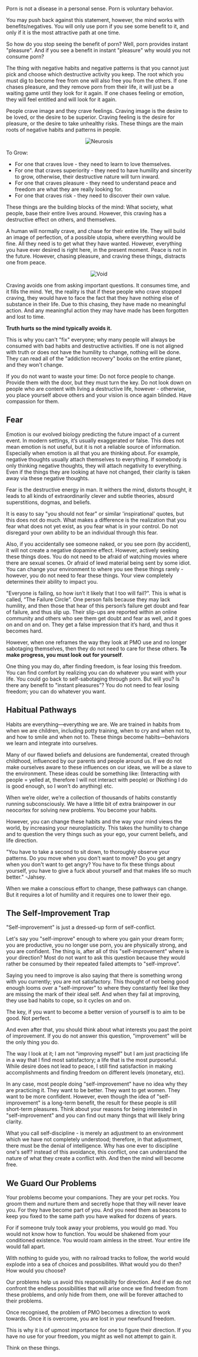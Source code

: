 Porn is not a disease in a personal sense. Porn is voluntary behavior.

You may push back against this statement, however, the mind works with benefits/negatives. You will only use porn if you see some benefit to it, and only if it is the most attractive path at one time.

So how do you stop seeing the benefit of porn? Well, porn provides instant "pleasure". And if you see a benefit in instant "pleasure" why would you not consume porn?

The thing with negative habits and negative patterns is that you cannot just pick and choose which destructive activity you keep. The root which you must dig to become free from one will also free you from the others. If one chases pleasure, and they remove porn from their life, it will just be a waiting game until they look for it again. If one chases feeling or emotion, they will feel entitled and will look for it again.

People crave image and they crave feelings. Craving image is the desire to be loved, or the desire to be superior. Craving feeling is the desire for pleasure, or the desire to take unhealthy risks. These things are the main roots of negative habits and patterns in people.

<div style="display:flex; justify-content:center; margin-top:10px;margin-bottom:10px;" title="Source: Heroin Hive (book)"><img alt="Neurosis" src="https://burgeonbook.org/md_images/neurosis.png" style="max-width:100%; max-height:450px"></div>

To Grow:

- For one that craves love - they need to learn to love themselves.
- For one that craves superiority - they need to have humility and sincerity to grow, otherwise, their destructive nature will turn inward.
- For one that craves pleasure - they need to understand peace and freedom are what they are really looking for.
- For one that craves risk - they need to discover their own value.

These things are the building blocks of the mind: What society, what people, base their entire lives around. However, this craving has a destructive effect on others, and themselves.

A human will normally crave, and chase for their entire life. They will build an image of perfection, of a possible utopia, where everything would be fine. All they need is to get what they have wanted. However, everything you have ever desired is right here, in the present moment. Peace is not in the future. However, chasing pleasure, and craving these things, distracts one from peace.

<div style="display:flex; justify-content:center; margin-top:10px;margin-bottom:10px;" title="Source: Heroin Hive (book)"><img alt="Void" src="https://burgeonbook.org/md_images/void.png" style="max-width:100%; max-height:230px"></div>

Craving avoids one from asking important questions. It consumes time, and it fills the mind. Yet, the reality is that if these people who crave stopped craving, they would have to face the fact that they have nothing else of substance in their life. Due to this chasing, they have made no meaningful action. And any meaningful action they may have made has been forgotten and lost to time.

**Truth hurts so the mind typically avoids it.**

This is why you can't "fix" everyone; why many people will always be consumed with bad habits and destructive activities. If one is not aligned with truth or does not have the humility to change, nothing will be done. They can read all of the "addiction recovery" books on the entire planet, and they won't change.

If you do not want to waste your time: Do not force people to change. Provide them with the door, but they must turn the key. Do not look down on people who are content with living a destructive life, however - otherwise, you place yourself above others and your vision is once again blinded. Have compassion for them.

## Fear

Emotion is our evolved biology predicting the future impact of a current event. In modern settings, it’s usually exaggerated or false. This does not mean emotion is not useful, but it is not a reliable source of information. Especially when emotion is all that you are thinking about. For example, negative thoughts usually attach themselves to everything. If somebody is only thinking negative thoughts, they will attach negativity to everything. Even if the things they are looking at have not changed, their clarity is taken away via these negative thoughts.

Fear is the destructive energy in man. It withers the mind, distorts thought, it leads to all kinds of extraordinarily clever and subtle theories, absurd superstitions, dogmas, and beliefs.

It is easy to say "you should not fear" or similar 'inspirational' quotes, but this does not do much. What makes a difference is the realization that you fear what does not yet exist, as you fear what is in your control. Do not disregard your own ability to be an individual through this fear.

Also, if you accidentally see someone naked, or you see porn (by accident), it will not create a negative dopamine effect. However, actively seeking these things does. You do not need to be afraid of watching movies where there are sexual scenes. Or afraid of lewd material being sent by some idiot. You can change your environment to where you see these things rarely - however, you do not need to fear these things. Your view completely determines their ability to impact you.

"Everyone is failing, so how isn’t it likely that I too will fail?". This is what is called, “The Failure Circle”. One person fails because they may lack humility, and then those that hear of this person’s failure get doubt and fear of failure, and thus slip up. Their slip-ups are reported within an online community and others who see them get doubt and fear as well, and it goes on and on and on. They get a false impression that it’s hard, and thus it becomes hard.

However, when one reframes the way they look at PMO use and no longer sabotaging themselves, then they do not need to care for these others. **To make progress, you must look out for yourself**. 

One thing you may do, after finding freedom, is fear losing this freedom. You can find comfort by realizing you can do whatever you want with your life. You could go back to self-sabotaging through porn. But will you? Is there any benefit to "instant pleasures"? You do not need to fear losing freedom; you can do whatever you want.

## Habitual Pathways

Habits are everything—everything we are. We are trained in habits from when we are children, including potty training, when to cry and when not to, and how to smile and when not to. These things become habits—behaviors we learn and integrate into ourselves. 

Many of our flawed beliefs and delusions are fundemental, created through childhood, influenced by our parents and people around us. If we do not make ourselves aware to these influences on our ideas, we will be a slave to the environment. These ideas could be something like: (Interacting with people = yelled at, therefore I will not interact with people) or (Nothing I do is good enough, so I won't do anything) etc.

When we’re older, we’re a collection of thousands of habits constantly running subconsciously. We have a little bit of extra brainpower in our neocortex for solving new problems. You become your habits.

However, you can change these habits and the way your mind views the world, by increasing your neuroplasticity. This takes the humility to change and to question the very things such as your ego, your current beliefs, and life direction.

"You have to take a second to sit down, to thoroughly observe your patterns. Do you move when you don't want to move? Do you get angry when you don't want to get angry? You have to fix these things about yourself, you have to give a fuck about yourself and that makes life so much better." -Jahsey.

When we make a conscious effort to change, these pathways can change. But it requires a lot of humility and it requires one to lower their ego.

## The Self-Improvement Trap

"Self-improvement" is just a dressed-up form of self-conflict.

Let's say you "self-improve" enough to where you gain your dream form; you are productive, you no longer use porn, you are physically strong, and you are confident. The thing is, after all of this "self-improvement" where is your direction? Most do not want to ask this question because they would rather be consumed by their repeated failed attempts to "self-improve".

Saying you need to improve is also saying that there is something wrong with you currently; you are not satisfactory. This thought of not being good enough looms over a "self-improver" to where they constantly feel like they are missing the mark of their ideal self. And when they fail at improving, they use bad habits to cope, so it cycles on and on.

The key, if you want to become a better version of yourself is to aim to be good. Not perfect.

And even after that, you should think about what interests you past the point of improvement. If you do not answer this question, "improvement" will be the only thing you do.

The way I look at it; I am not "improving myself" but I am just practicing life in a way that I find most satisfactory; a life that is the most purposeful. While desire does not lead to peace, I still find satisfaction in making accomplishments and finding freedom on different levels (monetary, etc).

In any case, most people doing "self-improvement" have no idea why they are practicing it. They want to be better. They want to get women. They want to be more confident. However, even though the idea of "self-improvement" is a long-term benefit, the result for these people is still short-term pleasures. Think about your reasons for being interested in "self-improvement" and you can find out many things that will likely bring clarity.

What you call self-discipline - is merely an adjustment to an environment which we have not completely understood; therefore, in that adjustment, there must be the denial of intelligence. Why has one ever to discipline one's self? instead of this avoidance, this conflict, one can understand the nature of what they create a conflict with. And then the mind will become free.

## We Guard Our Problems

Your problems become your companions. They are your pet rocks. You groom them and nurture them and secretly hope that they will never leave you. For they have become part of you. And you need them as beacons to keep you fixed to the same path you have walked for dozens of years.

For if someone truly took away your problems, you would go mad. You would not know how to function. You would be shakened from your conditioned existence. You would roam aimless in the street. Your entire life would fall apart.

With nothing to guide you, with no railroad tracks to follow, the world would explode into a sea of choices and possibilites. What would you do then? How would you choose?

Our problems help us avoid this responsibility for direction. And if we do not confront the endless possibilities that will arise once we find freedom from these problems, and only hide from them, one will be forever attached to their problems.

Once recognised, the problem of PMO becomes a direction to work towards. Once it is overcome, you are lost in your newfound freedom.

This is why it is of upmost importance for one to figure their direction. If you have no use for your freedom, you might as well not attempt to gain it.

Think on these things.